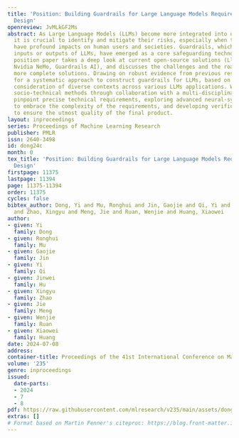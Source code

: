 ```yaml
---
title: 'Position: Building Guardrails for Large Language Models Requires Systematic
  Design'
openreview: JvMLkGF2Ms
abstract: As Large Language Models (LLMs) become more integrated into our daily lives,
  it is crucial to identify and mitigate their risks, especially when the risks can
  have profound impacts on human users and societies. Guardrails, which filter the
  inputs or outputs of LLMs, have emerged as a core safeguarding technology. This
  position paper takes a deep look at current open-source solutions (Llama Guard,
  Nvidia NeMo, Guardrails AI), and discusses the challenges and the road towards building
  more complete solutions. Drawing on robust evidence from previous research, we advocate
  for a systematic approach to construct guardrails for LLMs, based on comprehensive
  consideration of diverse contexts across various LLMs applications. We propose employing
  socio-technical methods through collaboration with a multi-disciplinary team to
  pinpoint precise technical requirements, exploring advanced neural-symbolic implementations
  to embrace the complexity of the requirements, and developing verification and testing
  to ensure the utmost quality of the final product.
layout: inproceedings
series: Proceedings of Machine Learning Research
publisher: PMLR
issn: 2640-3498
id: dong24c
month: 0
tex_title: 'Position: Building Guardrails for Large Language Models Requires Systematic
  Design'
firstpage: 11375
lastpage: 11394
page: 11375-11394
order: 11375
cycles: false
bibtex_author: Dong, Yi and Mu, Ronghui and Jin, Gaojie and Qi, Yi and Hu, Jinwei
  and Zhao, Xingyu and Meng, Jie and Ruan, Wenjie and Huang, Xiaowei
author:
- given: Yi
  family: Dong
- given: Ronghui
  family: Mu
- given: Gaojie
  family: Jin
- given: Yi
  family: Qi
- given: Jinwei
  family: Hu
- given: Xingyu
  family: Zhao
- given: Jie
  family: Meng
- given: Wenjie
  family: Ruan
- given: Xiaowei
  family: Huang
date: 2024-07-08
address:
container-title: Proceedings of the 41st International Conference on Machine Learning
volume: '235'
genre: inproceedings
issued:
  date-parts:
  - 2024
  - 7
  - 8
pdf: https://raw.githubusercontent.com/mlresearch/v235/main/assets/dong24c/dong24c.pdf
extras: []
# Format based on Martin Fenner's citeproc: https://blog.front-matter.io/posts/citeproc-yaml-for-bibliographies/
---
```

